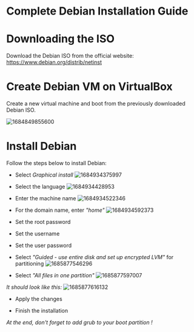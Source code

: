 # Complete Debian Installation Guide

# Downloading the ISO

Download the Debian ISO from the official website: https://www.debian.org/distrib/netinst

# Create Debian VM on VirtualBox

Create a new virtual machine and boot from the previously downloaded Debian ISO.

![1684849855600](image/Installation_Complète/1684849855600.png)

# Install Debian

Follow the steps below to install Debian:

- Select _Graphical install_
  ![1684934375997](image/Installation_Complète/1684934375997.png)

- Select the language
  ![1684934428953](image/Installation_Complète/1684934428953.png)

- Enter the machine name
  ![1684934522346](image/Installation_Complète/1684934522346.png)

- For the domain name, enter _"home"_
  ![1684934592373](image/Installation_Complète/1684934592373.png)

- Set the root password

- Set the username

- Set the user password

- Select _"Guided - use entire disk and set up encrypted LVM"_ for partitioning
  ![1685877546296](image/Installation_Complète/1685877546296.png)

- Select _"All files in one partition"_
  ![1685877597007](image/Installation_Complète/1685877597007.png)

_It should look like this:_
![1685877616132](image/Installation_Complète/1685877616132.png)

- Apply the changes

- Finish the installation

_At the end, don't forget to add grub to your boot partition !_
